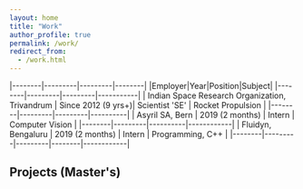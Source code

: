 ```yaml
---
layout: home
title: "Work"
author_profile: true
permalink: /work/
redirect_from:
  - /work.html
---
```


|--------|---------|---------|--------|
|Employer|Year|Position|Subject|
|--------|---------|---------|-----------|
| Indian Space Research Organization, Trivandrum | Since 2012 (9 yrs+)| Scientist 'SE' | Rocket Propulsion |
|--------|---------|---------|----------|
| Asyril SA, Bern | 2019 (2 months) | Intern | Computer Vision |
|--------|---------|----------|------------|
| Fluidyn, Bengaluru | 2019 (2 months) | Intern | Programming, C++ |
|--------|---------|---------|--------|------------|


## Projects (Master's)
